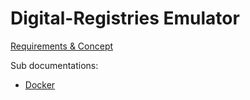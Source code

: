 # Digital-Registries Emulator

[Requirements & Concept](https://govstack-global.atlassian.net/wiki/spaces/DEMO/pages/258801665/Building+Block+EMULATOR)

Sub documentations:
* [Docker](./docker.md)